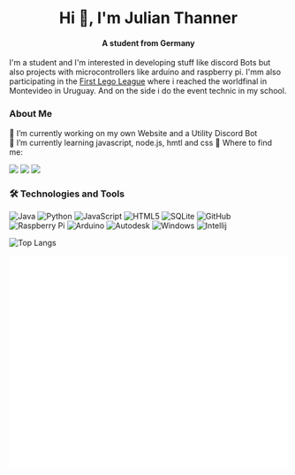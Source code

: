 <h1 align="center"> Hi 👋, I'm Julian Thanner</h1>
<h4 align="center">A student from Germany</h4>

I'm a student and I'm interested in developing stuff like discord Bots but also projects with microcontrollers like arduino and raspberry pi. I'mm also participating in the [First Lego League](https://www.first-lego-league.org/de/) where i reached the worldfinal in Montevideo in Uruguay. And on the side i do the event technic in my school.


### About Me
🔭 I’m currently working on my own Website and a Utility Discord Bot  
🌱 I’m currently learning javascript, node.js, hmtl and css 
🎯 Where to find me:  

<a href="https://discordapp.com/users/562708005905235978"><img src="https://img.shields.io/badge/Jouper%233620-1A1B27?style=flat-square&logo=discord"></a>
<a href="https://www.instagram.com/juli.than/"><img src="https://img.shields.io/badge/juli.than-1A1B27?style=flat-square&logo=instagram"></a>
<a href="https://twitter.com/juli_than/"><img src="https://img.shields.io/badge/juli.than-1A1B27?style=flat-square&logo=twitter"></a>


### 🛠  Technologies and Tools

![Java](https://img.shields.io/badge/-Java-informational?style=flat-square&logo=java&logoColor=white&color=eb2d2f) 
![Python](https://img.shields.io/badge/Python-3776AB?style=flat-square&logo=python&logoColor=white&color=3776AB)
![JavaScript](https://img.shields.io/badge/-JavaScript-informational?style=flat-square&logo=javascript&logoColor=white&color=f2d53c)
![HTML5](https://img.shields.io/badge/-HTML5-E34F26?style=flat-square&logo=html5&logoColor=white)
![SQLite](https://img.shields.io/badge/SQLite-003B57?style=flat-square&logo=sqlite&logoColor=white&color=003B57)
![GitHub](https://img.shields.io/badge/-GitHub-181717?style=flat-square&logo=github)
![Raspberry Pi](https://img.shields.io/badge/-Raspberry%20Pi-C51A4A?style=flat-square&logo=Raspberry-Pi)
![Arduino](https://img.shields.io/badge/Arduino-00979D?style=flat-square&logo=Arduino&logoColor=white&color=00979D)
![Autodesk](https://img.shields.io/badge/Autodesk-0696D7?style=flat-square&logo=Autodesk&logoColor=white&color=0696D7)
![Windows](https://img.shields.io/badge/-Windows-informational?style=flat-square&logo=windows&logoColor=white&color=00a8e8)
![Intellij](https://img.shields.io/badge/IntelliJ-000000?style=flat-square&logo=intellij-idea&logoColor=white&color=000000)

![Top Langs](https://github-readme-stats.vercel.app/api/top-langs/?username=Juoper&theme=tokyonight)

![Metrics](https://github.com/Juoper/Juoper/blob/main/github-metrics.svg)
